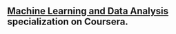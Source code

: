 ## [Machine Learning and Data Analysis](https://www.coursera.org/specializations/machine-learning-data-analysis) specialization on Coursera.
